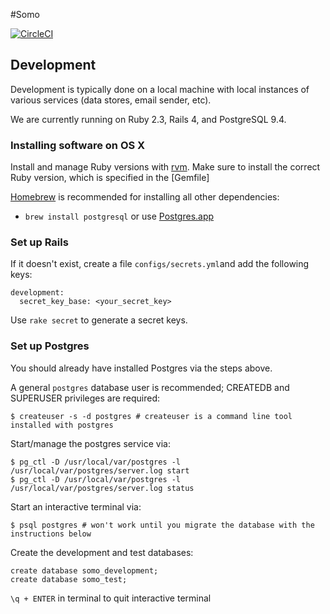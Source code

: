 #Somo

[![CircleCI](https://circleci.com/gh/uwblueprint/somo.svg?style=svg)](https://circleci.com/gh/uwblueprint/somo)

## Development

Development is typically done on a local machine with local instances of various services (data stores, email sender, etc).

We are currently running on Ruby 2.3, Rails 4, and PostgreSQL 9.4.


### Installing software on OS X

Install and manage Ruby versions with [rvm](http://rvm.io/). Make sure to install the correct Ruby version, which is specified in the [Gemfile]

[Homebrew](http://mxcl.github.io/homebrew/) is recommended for installing all other dependencies:

- `brew install postgresql` or use [Postgres.app](http://postgresapp.com/)

### Set up Rails

If it doesn't exist, create a file `configs/secrets.yml`and add the following keys:
```
development:
  secret_key_base: <your_secret_key>

```
Use `rake secret` to generate a secret keys.

### Set up Postgres

You should already have installed Postgres via the steps above.

A general `postgres` database user is recommended; CREATEDB and SUPERUSER privileges are required:

```
$ createuser -s -d postgres # createuser is a command line tool installed with postgres
```

Start/manage the postgres service via:

```
$ pg_ctl -D /usr/local/var/postgres -l /usr/local/var/postgres/server.log start
$ pg_ctl -D /usr/local/var/postgres -l /usr/local/var/postgres/server.log status
```

Start an interactive terminal via:

```
$ psql postgres # won't work until you migrate the database with the instructions below
```

Create the development and test databases:
```
create database somo_development;
create database somo_test;
```

`\q + ENTER` in terminal to quit interactive terminal
